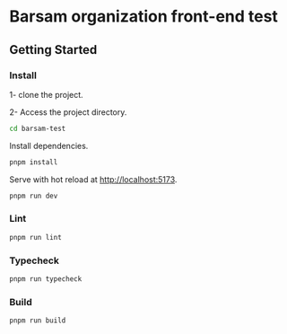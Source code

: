 # Barsam organization front-end test

## Getting Started

### Install

1- clone the project.

2- Access the project directory.

```bash
cd barsam-test
```

Install dependencies.

```bash
pnpm install
```

Serve with hot reload at <http://localhost:5173>.

```bash
pnpm run dev
```

### Lint

```bash
pnpm run lint
```

### Typecheck

```bash
pnpm run typecheck
```

### Build

```bash
pnpm run build
```

